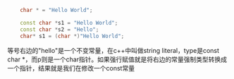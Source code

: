 ```C++
	char * = "Hello World";
```
```c++
    const char *s1 = "Hello World";
    const char *s2 = "Hello";
	char* s1 = (char *)"Hello World";
```

等号右边的"hello"是一个不变常量，在c++中叫做string literal，type是const char *，而p则是一个char指针。如果强行赋值就是将右边的常量强制类型转换成一个指针，结果就是我们在修改一个const常量

